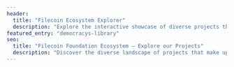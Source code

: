 ```yaml
---
header:
  title: "Filecoin Ecosystem Explorer"
  description: "Explore the interactive showcase of diverse projects that make up the Filecoin ecosystem. Given the network’s dynamic growth, this is not an exhaustive list but serves as a launching pad for exploring the ecosystem. If you’re a part of the Filecoin ecosystem and don’t see your project listed, share your details."
featured_entry: "democracys-library"
seo:
  title: "Filecoin Foundation Ecosystem – Explore our Projects"
  description: "Discover the diverse landscape of projects that make up the Filecoin ecosystem. Filter Filecoin projects by finance, storage, network and other categories."
---
```

